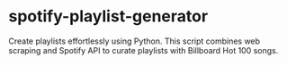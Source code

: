 # spotify-playlist-generator
Create playlists effortlessly using Python. This script combines web scraping and Spotify API to curate playlists with Billboard Hot 100 songs.
